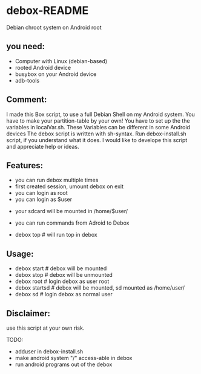 debox-README
============

Debian chroot system on Android root

you need:
---------
 - Computer with Linux (debian-based)
 - rooted Android device
 - busybox on your Android device
 - adb-tools

Comment:
-------
 I made this Box script, to use a full Debian Shell on my Android system.
 You have to make your partition-table by your own!
 You have to set up the the variables in localVar.sh.
 These Variables can be different in some Android devices
 The debox script is written with sh-syntax.
 Run debox-install.sh script, if you understand what it does.
 I would like to develope this script and appreciate help or ideas.

Features:
---------
 + you can run debox multiple times
 + first created session, umount debox on exit
 + you can login as root
 + you can login as $user
  - your sdcard will be mounted in /home/$user/
 + you can run commands from Adroid to Debox
  - debox top   # will run top in debox

Usage:
--------
 + debox start      # debox will be mounted
 + debox stop       # debox will be unmounted
 + debox root       # login debox as user root
 + debox startsd    # debox will be mounted, sd mounted as /home/user/
 + debox sd         # login debox as normal user

Disclaimer:
-----------
use this script at your own risk.

TODO:
  - adduser in debox-install.sh
  - make android system "/" access-able in debox
  - run android programs out of the debox
